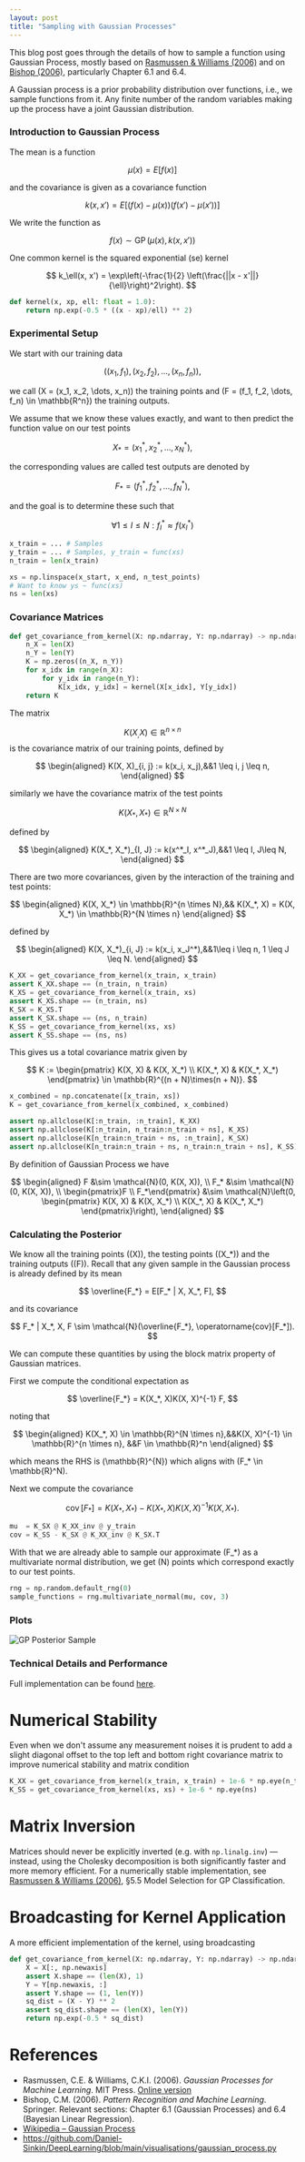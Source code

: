 ```yaml
---
layout: post
title: "Sampling with Gaussian Processes"
---
```

This blog post goes through the details of how to sample a function using Gaussian Process, mostly based on [Rasmussen & Williams (2006)](#rasmussen--williams-2006) and on [Bishop (2006)](#bishop-2006), particularly Chapter 6.1 and 6.4.

A Gaussian process is a prior probability distribution over functions, i.e., we sample functions from it. Any finite number of the random variables making up the process have a joint Gaussian distribution.
### Introduction to Gaussian Process
The mean is a function

$$
\mu(x) = E[f(x)]
$$

and the covariance is given as a covariance function

$$
k(x, x') = E[(f(x) - \mu(x))(f(x') - \mu(x'))]
$$

We write the function as

$$
f(x) \sim \operatorname{GP}(\mu(x), k(x, x'))
$$

One common kernel is the squared exponential (se) kernel

$$
k_\ell(x, x') = \exp\left(-\frac{1}{2} \left(\frac{||x - x'||}{\ell}\right)^2\right).
$$

```python
def kernel(x, xp, ell: float = 1.0):
	return np.exp(-0.5 * ((x - xp)/ell) ** 2)
```
### Experimental Setup
We start with our training data

$$
((x_1, f_1), (x_2, f_2), \dots, (x_n, f_n)),
$$

we call \(X = (x_1, x_2, \dots, x_n)\) the training points and \(F = (f_1, f_2, \dots, f_n) \in \mathbb{R^n}\) the training outputs.

We assume that we know these values exactly, and want to then predict the function value on our test points

$$
X_* = (x_1^*, x_2^*, \dots, x_N^*),
$$

the corresponding values are called test outputs are denoted by

$$
F_* = (f_1^*, f_2^*, \dots, f_N^*),
$$

and the goal is to determine these such that

$$
\forall 1 \leq I \leq N : f_I^* \approx f(x_I^*) 
$$

```python
x_train = ... # Samples
y_train = ... # Samples, y_train = func(xs)
n_train = len(x_train)

xs = np.linspace(x_start, x_end, n_test_points)
# Want to know ys ~ func(xs)
ns = len(xs)
```
### Covariance Matrices
```python
def get_covariance_from_kernel(X: np.ndarray, Y: np.ndarray) -> np.ndarray:
	n_X = len(X)
	n_Y = len(Y)
	K = np.zeros((n_X, n_Y))
	for x_idx in range(n_X):
		for y_idx in range(n_Y):
			K[x_idx, y_idx] = kernel(X[x_idx], Y[y_idx])
	return K
```
The matrix

$$
K(X_, X) \in \mathbb{R}^{n \times n}
$$
is the covariance matrix of our training points, defined by

$$
\begin{aligned}
K(X, X)_{i, j} := k(x_i, x_j),&&1 \leq i, j \leq n,
\end{aligned}
$$

similarly we have the covariance matrix of the test points

$$
K(X_*, X_*) \in \mathbb{R}^{N \times N}
$$

defined by

$$
\begin{aligned}
K(X_*, X_*)_{I, J} := k(x^*_I, x^*_J),&&1 \leq I, J\leq N,
\end{aligned}
$$

There are two more covariances, given by the interaction of the training and test points:

$$
\begin{aligned}
K(X, X_*) \in \mathbb{R}^{n \times N},&& K(X_*, X) = K(X, X_*) \in \mathbb{R}^{N \times n}
\end{aligned}
$$

defined by

$$
\begin{aligned}
K(X, X_*)_{i, J} := k(x_i, x_J^*),&&1\leq i \leq n, 1 \leq J \leq N.
\end{aligned}
$$

```python
K_XX = get_covariance_from_kernel(x_train, x_train)
assert K_XX.shape == (n_train, n_train)
K_XS = get_covariance_from_kernel(x_train, xs)
assert K_XS.shape == (n_train, ns)
K_SX = K_XS.T
assert K_SX.shape == (ns, n_train)
K_SS = get_covariance_from_kernel(xs, xs)
assert K_SS.shape == (ns, ns)
```
This gives us a total covariance matrix given by

$$
K := 
\begin{pmatrix}
K(X, X) & K(X, X_*) \\
K(X_*, X) & K(X_*, X_*)
\end{pmatrix} \in \mathbb{R}^{(n + N)\times(n + N)}.
$$

```python
x_combined = np.concatenate([x_train, xs])
K = get_covariance_from_kernel(x_combined, x_combined)

assert np.allclose(K[:n_train, :n_train], K_XX)
assert np.allclose(K[:n_train, n_train:n_train + ns], K_XS)
assert np.allclose(K[n_train:n_train + ns, :n_train], K_SX)
assert np.allclose(K[n_train:n_train + ns, n_train:n_train + ns], K_SS)
```
By definition of Gaussian Process we have

$$
\begin{aligned}
F &\sim \mathcal{N}(0, K(X, X)), \\
F_* &\sim \mathcal{N}(0, K(X, X)), \\
\begin{pmatrix}F \\ F_*\end{pmatrix} &\sim \mathcal{N}\left(0, \begin{pmatrix}
K(X, X) & K(X, X_*) \\
K(X_*, X) & K(X_*, X_*)
\end{pmatrix}\right),
\end{aligned}
$$

### Calculating the Posterior
We know all the training points (\(X\)), the testing points (\(X_*\)) and the training outputs (\(F\)). Recall that any given sample in the Gaussian process is already defined by its mean

$$
\overline{F_*} = E[F_* | X, X_*, F],
$$

and its covariance

$$
F_* | X_*, X, F \sim \mathcal{N}(\overline{F_*}, \operatorname{cov}[F_*]).
$$

We can compute these quantities by using the block matrix property of Gaussian matrices.

First we compute the conditional expectation as

$$
\overline{F_*} = K(X_*, X)K(X, X)^{-1} F,
$$

noting that

$$
\begin{aligned}
K(X_*, X) \in \mathbb{R}^{N \times n},&&K(X, X)^{-1} \in \mathbb{R}^{n \times n}, &&F \in \mathbb{R}^n
\end{aligned}
$$

which means the RHS is \(\mathbb{R}^{N}\) which aligns with \(F_* \in \mathbb{R}^N\).

Next we compute the covariance

$$
\operatorname{cov}[F_*] = K(X_*, X_*) - K(X_*, X)K(X, X)^{-1}K(X, X_*).
$$

```python
mu  = K_SX @ K_XX_inv @ y_train
cov = K_SS - K_SX @ K_XX_inv @ K_SX.T
```

With that we are already able to sample our approximate \(F_*\) as a multivariate normal distribution, we get \(N\) points which correspond exactly to our test points.

```python
rng = np.random.default_rng(0)
sample_functions = rng.multivariate_normal(mu, cov, 3)
```

### Plots
![GP Posterior Sample](/assets/img/gaussian_process.png)
### Technical Details and Performance
Full implementation can be found [here](https://github.com/Daniel-Sinkin/DeepLearning/blob/main/visualisations/gaussian_process.py).
# Numerical Stability
Even when we don't assume any measurement noises it is prudent to add a slight diagonal offset to the top left and bottom right covariance matrix to improve numerical stability and matrix condition
```python
K_XX = get_covariance_from_kernel(x_train, x_train) + 1e-6 * np.eye(n_train)
K_SS = get_covariance_from_kernel(xs, xs) + 1e-6 * np.eye(ns)
```
# Matrix Inversion
Matrices should never be explicitly inverted (e.g. with `np.linalg.inv`) — instead, using the Cholesky decomposition is both significantly faster and more memory efficient. For a numerically stable implementation, see [Rasmussen & Williams (2006)](#rasmussen--williams-2006), §5.5 Model Selection for GP Classification.
# Broadcasting for Kernel Application
A more efficient implementation of the kernel, using broadcasting
```python
def get_covariance_from_kernel(X: np.ndarray, Y: np.ndarray) -> np.ndarray:
    X = X[:, np.newaxis]
	assert X.shape == (len(X), 1)
    Y = Y[np.newaxis, :]
	assert Y.shape == (1, len(Y))
    sq_dist = (X - Y) ** 2
	assert sq_dist.shape == (len(X), len(Y))
    return np.exp(-0.5 * sq_dist)
```
# References
- <a name="rasmussen--williams-2006"></a>Rasmussen, C.E. & Williams, C.K.I. (2006). *Gaussian Processes for Machine Learning*. MIT Press. [Online version](https://gaussianprocess.org/gpml/)
- <a name="bishop-2006"></a>Bishop, C.M. (2006). *Pattern Recognition and Machine Learning*. Springer. Relevant sections: Chapter 6.1 (Gaussian Processes) and 6.4 (Bayesian Linear Regression).
- [Wikipedia – Gaussian Process](https://en.wikipedia.org/wiki/Gaussian_process)
- https://github.com/Daniel-Sinkin/DeepLearning/blob/main/visualisations/gaussian_process.py